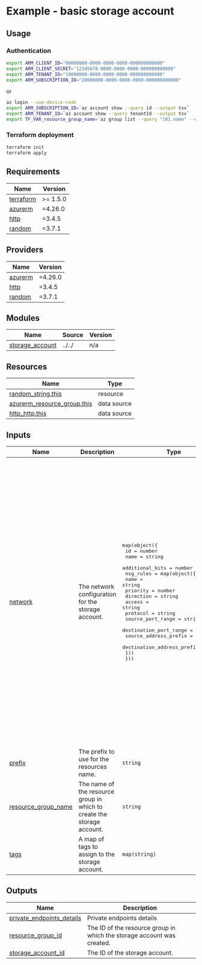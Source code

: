 # Example - basic storage account

## Usage

### Authentication

```bash
export ARM_CLIENT_ID="00000000-0000-0000-0000-000000000000"
export ARM_CLIENT_SECRET="12345678-0000-0000-0000-000000000000"
export ARM_TENANT_ID="10000000-0000-0000-0000-000000000000"
export ARM_SUBSCRIPTION_ID="20000000-0000-0000-0000-000000000000"
```

or

```bash
az login --use-device-code
export ARM_SUBSCRIPTION_ID=`az account show --query id --output tsv`
export ARM_TENANT_ID=`az account show --query tenantId --output tsv`
export TF_VAR_resource_group_name=`az group list --query "[0].name" --output tsv`
```

### Terraform deployment

```bash
terraform init
terraform apply
```

<!-- BEGINNING OF PRE-COMMIT-TERRAFORM DOCS HOOK -->
## Requirements

| Name | Version |
|------|---------|
| <a name="requirement_terraform"></a> [terraform](#requirement\_terraform) | >= 1.5.0 |
| <a name="requirement_azurerm"></a> [azurerm](#requirement\_azurerm) | =4.26.0 |
| <a name="requirement_http"></a> [http](#requirement\_http) | =3.4.5 |
| <a name="requirement_random"></a> [random](#requirement\_random) | =3.7.1 |

## Providers

| Name | Version |
|------|---------|
| <a name="provider_azurerm"></a> [azurerm](#provider\_azurerm) | =4.26.0 |
| <a name="provider_http"></a> [http](#provider\_http) | =3.4.5 |
| <a name="provider_random"></a> [random](#provider\_random) | =3.7.1 |

## Modules

| Name | Source | Version |
|------|--------|---------|
| <a name="module_storage_account"></a> [storage\_account](#module\_storage\_account) | ../../ | n/a |

## Resources

| Name | Type |
|------|------|
| [random_string.this](https://registry.terraform.io/providers/hashicorp/random/3.7.1/docs/resources/string) | resource |
| [azurerm_resource_group.this](https://registry.terraform.io/providers/hashicorp/azurerm/4.26.0/docs/data-sources/resource_group) | data source |
| [http_http.this](https://registry.terraform.io/providers/hashicorp/http/3.4.5/docs/data-sources/http) | data source |

## Inputs

| Name | Description | Type | Default | Required |
|------|-------------|------|---------|:--------:|
| <a name="input_network"></a> [network](#input\_network) | The network configuration for the storage account. | <pre>map(object({<br/>    id              = number<br/>    name            = string<br/>    additional_bits = number<br/>    nsg_rules = map(object({<br/>      name                       = string<br/>      priority                   = number<br/>      direction                  = string<br/>      access                     = string<br/>      protocol                   = string<br/>      source_port_range          = string<br/>      destination_port_range     = string<br/>      source_address_prefix      = string<br/>      destination_address_prefix = string<br/>    }))<br/>  }))</pre> | <pre>{<br/>  "client": {<br/>    "additional_bits": 8,<br/>    "id": 2,<br/>    "name": "client",<br/>    "nsg_rules": {<br/>      "http": {<br/>        "access": "Allow",<br/>        "destination_address_prefix": "*",<br/>        "destination_port_range": "80",<br/>        "direction": "Inbound",<br/>        "name": "AllowHTTP",<br/>        "priority": 120,<br/>        "protocol": "Tcp",<br/>        "source_address_prefix": "*",<br/>        "source_port_range": "*"<br/>      },<br/>      "ssh": {<br/>        "access": "Allow",<br/>        "destination_address_prefix": "*",<br/>        "destination_port_range": "22",<br/>        "direction": "Inbound",<br/>        "name": "AllowSSH",<br/>        "priority": 110,<br/>        "protocol": "Tcp",<br/>        "source_address_prefix": "*",<br/>        "source_port_range": "*"<br/>      }<br/>    }<br/>  },<br/>  "pe": {<br/>    "additional_bits": 8,<br/>    "id": 1,<br/>    "name": "pe",<br/>    "nsg_rules": {}<br/>  }<br/>}</pre> | no |
| <a name="input_prefix"></a> [prefix](#input\_prefix) | The prefix to use for the resources name. | `string` | `"lab"` | no |
| <a name="input_resource_group_name"></a> [resource\_group\_name](#input\_resource\_group\_name) | The name of the resource group in which to create the storage account. | `string` | n/a | yes |
| <a name="input_tags"></a> [tags](#input\_tags) | A map of tags to assign to the storage account. | `map(string)` | <pre>{<br/>  "environment": "lab"<br/>}</pre> | no |

## Outputs

| Name | Description |
|------|-------------|
| <a name="output_private_endpoints_details"></a> [private\_endpoints\_details](#output\_private\_endpoints\_details) | Private endpoints details |
| <a name="output_resource_group_id"></a> [resource\_group\_id](#output\_resource\_group\_id) | The ID of the resource group in which the storage account was created. |
| <a name="output_storage_account_id"></a> [storage\_account\_id](#output\_storage\_account\_id) | The ID of the storage account. |
<!-- END OF PRE-COMMIT-TERRAFORM DOCS HOOK -->
